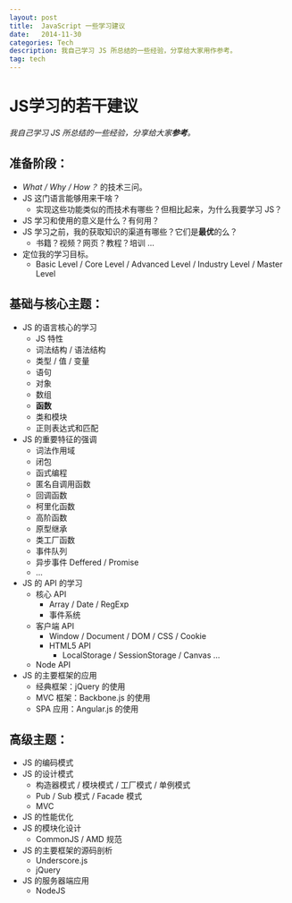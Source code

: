 ```yaml
---
layout: post
title:  JavaScript 一些学习建议
date:   2014-11-30
categories: Tech
description: 我自己学习 JS 所总结的一些经验，分享给大家用作参考。
tag: tech
---
```


# JS学习的若干建议
*我自己学习 JS 所总结的一些经验，分享给大家**参考**。*

## 准备阶段：

- *What / Why / How？* 的技术三问。
- JS 这门语言能够用来干啥？
	- 实现这些功能类似的而技术有哪些？但相比起来，为什么我要学习 JS？
- JS 学习和使用的意义是什么？有何用？
- JS 学习之前，我的获取知识的渠道有哪些？它们是**最优**的么？
	- 书籍？视频？网页？教程？培训 …
- 定位我的学习目标。
	- Basic Level / Core Level / Advanced Level / Industry Level / Master Level

## 基础与核心主题：
- JS 的语言核心的学习
	- JS 特性
	- 词法结构 / 语法结构
	- 类型 / 值 / 变量
	- 语句
	- 对象
	- 数组
	- **函数**
	- 类和模块
	- 正则表达式和匹配
- JS 的重要特征的强调
	- 词法作用域
	- 闭包
	- 函式编程
	- 匿名自调用函数
	- 回调函数
	- 柯里化函数
	- 高阶函数
	- 原型继承
	- 类工厂函数
	- 事件队列
	- 异步事件 Deffered / Promise
	- …
- JS 的 API 的学习
	- 核心 API
		- Array / Date /  RegExp
		- 事件系统
	- 客户端 API
		- Window / Document / DOM  / CSS / Cookie 
		- HTML5 API
			- LocalStorage / SessionStorage / Canvas …
	- Node API
- JS 的主要框架的应用
	- 经典框架：jQuery 的使用
	- MVC 框架：Backbone.js 的使用
	- SPA 应用：Angular.js 的使用

## 高级主题：
- JS 的编码模式
- JS 的设计模式
	- 构造器模式 / 模块模式 / 工厂模式 / 单例模式
	- Pub / Sub 模式 / Facade 模式
	- MVC
- JS 的性能优化
- JS 的模块化设计
	- CommonJS / AMD 规范
- JS 的主要框架的源码剖析
	- Underscore.js
	- jQuery
- JS 的服务器端应用
	- NodeJS

